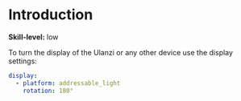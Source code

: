 # Introduction

**Skill-level:** low

To turn the display of the Ulanzi or any other device use the display settings:

```yaml
display:
  - platform: addressable_light
    rotation: 180°
```
